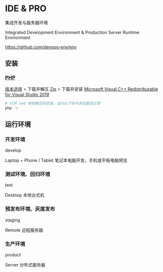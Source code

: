 # IDE & PRO

集成开发与服务器环境

Integrated Development Environment & Production Server Runtime Environment

<https://github.com/devops-env/env>



## 安装

### [PHP](https://gitee.com/devops-env/env/edit/master/docs/Software/Runtime_system/PHP.md)

[版本选择](http://php.net/supported-versions.php) > 下载并解压 [Zip](https://windows.php.net/download) > 下载并安装 [Microsoft Visual C++ Redistributable for Visual Studio 2019](https://visualstudio.microsoft.com/downloads/)

```sh
# 打开 cmd 转到解压的目录，运行以下命令测试是否正常
php -v
```



## 运行环境

### 开发环境

develop

Laptop + Phone / Tablet 笔记本电脑开发，手机或平板电脑预览

### 测试环境、回归环境

test

Desktop 本地台式机

### 预发布环境、灰度发布

staging

Remote 远程服务器

### 生产环境

product

Server 分布式服务器
